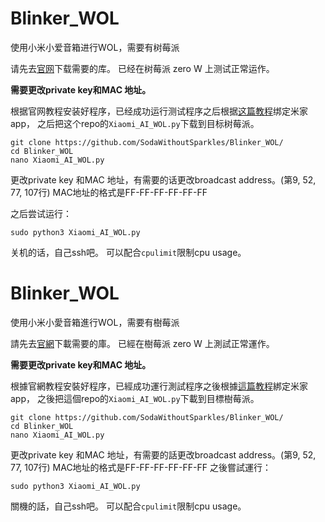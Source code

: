 # Blinker_WOL
使用小米小爱音箱进行WOL，需要有树莓派

请先去[官网](https://diandeng.tech/doc/getting-start-rpi-wifi)下载需要的库。
已经在树莓派 zero W 上测试正常运作。

**需要更改private key和MAC 地址。**

根据官网教程安装好程序，已经成功运行测试程序之后根据[这篇教程](https://diandeng.tech/doc/xiaoai)绑定米家app，
之后把这个repo的`Xiaomi_AI_WOL.py`下载到目标树莓派。

```
git clone https://github.com/SodaWithoutSparkles/Blinker_WOL/
cd Blinker_WOL
nano Xiaomi_AI_WOL.py
```
更改private key 和MAC 地址，有需要的话更改broadcast address。(第9, 52, 77, 107行)
MAC地址的格式是FF-FF-FF-FF-FF-FF

之后尝试运行：
```
sudo python3 Xiaomi_AI_WOL.py
```
关机的话，自己ssh吧。
可以配合`cpulimit`限制cpu usage。
# Blinker_WOL
使用小米小愛音箱進行WOL，需要有樹莓派

請先去[官網](https://diandeng.tech/doc/getting-start-rpi-wifi)下載需要的庫。
已經在樹莓派 zero W 上測試正常運作。

**需要更改private key和MAC 地址。**

根據官網教程安裝好程序，已經成功運行測試程序之後根據[這篇教程](https://diandeng.tech/doc/xiaoai)綁定米家app，
之後把這個repo的`Xiaomi_AI_WOL.py`下載到目標樹莓派。

```
git clone https://github.com/SodaWithoutSparkles/Blinker_WOL/
cd Blinker_WOL
nano Xiaomi_AI_WOL.py
```
更改private key 和MAC 地址，有需要的話更改broadcast address。(第9, 52, 77, 107行)
MAC地址的格式是FF-FF-FF-FF-FF-FF
之後嘗試運行：
```
sudo python3 Xiaomi_AI_WOL.py
```
關機的話，自己ssh吧。
可以配合`cpulimit`限制cpu usage。
